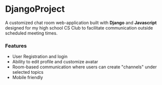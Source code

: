 # DjangoProject

A customized chat room web-application built with **Django** and **Javascript** designed for my high school CS Club to facilitate communication outside scheduled meeting times.


### Features
- User Registration and login
- Ability to edit profile and customize avatar
- Room-based communication where users can create "channels" under selected topics
- Mobile friendly
